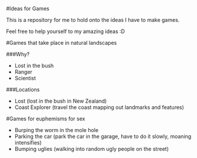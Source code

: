#Ideas for Games

This is a repository for me to hold onto the ideas I have to make games.

Feel free to help yourself to my amazing ideas :D

#Games that take place in natural landscapes

###Why?
* Lost in the bush
* Ranger
* Scientist

###Locations
* Lost (lost in the bush in New Zealand)
* Coast Explorer (travel the coast mapping out landmarks and features)


#Games for euphemisms for sex

* Burping the worm in the mole hole
* Parking the car (park the car in the garage, have to do it slowly, moaning intensifies)
* Bumping uglies (walking into random ugly people on the street)
